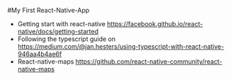 #My First React-Native-App

- Getting start with react-native https://facebook.github.io/react-native/docs/getting-started
- Following the typescript guide on https://medium.com/@jan.hesters/using-typescript-with-react-native-946aa4b4ae6f
- React-native-maps https://github.com/react-native-community/react-native-maps


